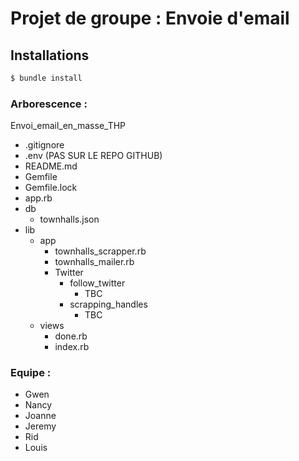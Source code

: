 # Projet de groupe : Envoie d'email

## Installations

```sh
$ bundle install
```
    
### Arborescence :

Envoi_email_en_masse_THP 
- .gitignore
- .env (PAS SUR LE REPO GITHUB)
- README.md
- Gemfile
- Gemfile.lock
- app.rb
- db
  - townhalls.json
- lib
  - app
    - townhalls_scrapper.rb
    - townhalls_mailer.rb
    - Twitter
        - follow_twitter
            - TBC
        - scrapping_handles
            - TBC
  - views
    - done.rb
    - index.rb

### Equipe :
- Gwen
- Nancy
- Joanne
- Jeremy
- Rid
- Louis
